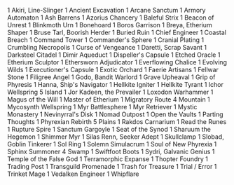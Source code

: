 1 Akiri, Line-Slinger
1 Ancient Excavation
1 Arcane Sanctum
1 Armory Automaton
1 Ash Barrens
1 Azorius Chancery
1 Baleful Strix
1 Beacon of Unrest
1 Blinkmoth Urn
1 Bonehoard
1 Boros Garrison
1 Breya, Etherium Shaper
1 Bruse Tarl, Boorish Herder
1 Buried Ruin
1 Chief Engineer
1 Coastal Breach
1 Command Tower
1 Commander's Sphere
1 Cranial Plating
1 Crumbling Necropolis
1 Curse of Vengeance
1 Daretti, Scrap Savant
1 Darksteel Citadel
1 Dimir Aqueduct
1 Dispeller's Capsule
1 Etched Oracle
1 Etherium Sculptor
1 Ethersworn Adjudicator
1 Everflowing Chalice
1 Evolving Wilds
1 Executioner's Capsule
1 Exotic Orchard
1 Faerie Artisans
1 Fellwar Stone
1 Filigree Angel
1 Godo, Bandit Warlord
1 Grave Upheaval
1 Grip of Phyresis
1 Hanna, Ship's Navigator
1 Hellkite Igniter
1 Hellkite Tyrant
1 Ichor Wellspring
5 Island
1 Jor Kadeen, the Prevailer
1 Loxodon Warhammer
1 Magus of the Will
1 Master of Etherium
1 Migratory Route
4 Mountain
1 Mycosynth Wellspring
1 Myr Battlesphere
1 Myr Retriever
1 Mystic Monastery
1 Nevinyrral's Disk
1 Nomad Outpost
1 Open the Vaults
1 Parting Thoughts
1 Phyrexian Rebirth
5 Plains
1 Rakdos Carnarium
1 Read the Runes
1 Rupture Spire
1 Sanctum Gargoyle
1 Seat of the Synod
1 Sharuum the Hegemon
1 Shimmer Myr
1 Silas Renn, Seeker Adept
1 Skullclamp
1 Slobad, Goblin Tinkerer
1 Sol Ring
1 Solemn Simulacrum
1 Soul of New Phyrexia
1 Sphinx Summoner
4 Swamp
1 Swiftfoot Boots
1 Sydri, Galvanic Genius
1 Temple of the False God
1 Terramorphic Expanse
1 Thopter Foundry
1 Trading Post
1 Transguild Promenade
1 Trash for Treasure
1 Trial / Error
1 Trinket Mage
1 Vedalken Engineer
1 Whipflare